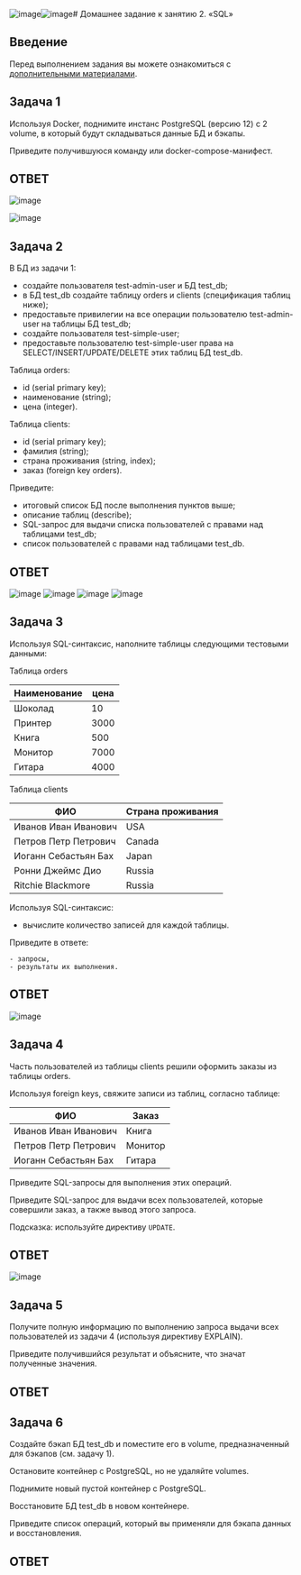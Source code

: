 ![image](https://github.com/goddim/HW_netology_main/assets/132663924/fe766a57-7496-4e58-b6a2-9fac2e7a7299)![image](https://github.com/goddim/HW_netology_main/assets/132663924/e8d34d34-54f7-4e83-8620-cd904af713ed)# Домашнее задание к занятию 2. «SQL»

## Введение

Перед выполнением задания вы можете ознакомиться с 
[дополнительными материалами](https://github.com/netology-code/virt-homeworks/blob/virt-11/additional/README.md).

## Задача 1

Используя Docker, поднимите инстанс PostgreSQL (версию 12) c 2 volume, 
в который будут складываться данные БД и бэкапы.

Приведите получившуюся команду или docker-compose-манифест.
## ОТВЕТ
![image](https://github.com/goddim/HW_netology_main/assets/132663924/c5be799b-d69d-407d-af04-1483a863e993)

![image](https://github.com/goddim/HW_netology_main/assets/132663924/cadc9960-42c7-475c-9c52-fd30ac2e681b)


## Задача 2

В БД из задачи 1: 

- создайте пользователя test-admin-user и БД test_db;
- в БД test_db создайте таблицу orders и clients (спeцификация таблиц ниже);
- предоставьте привилегии на все операции пользователю test-admin-user на таблицы БД test_db;
- создайте пользователя test-simple-user;
- предоставьте пользователю test-simple-user права на SELECT/INSERT/UPDATE/DELETE этих таблиц БД test_db.

Таблица orders:

- id (serial primary key);
- наименование (string);
- цена (integer).

Таблица clients:

- id (serial primary key);
- фамилия (string);
- страна проживания (string, index);
- заказ (foreign key orders).

Приведите:

- итоговый список БД после выполнения пунктов выше;
- описание таблиц (describe);
- SQL-запрос для выдачи списка пользователей с правами над таблицами test_db;
- список пользователей с правами над таблицами test_db.
## ОТВЕТ
![image](https://github.com/goddim/HW_netology_main/assets/132663924/6406ee82-a213-40e7-8a65-c87ebc6bf573)
![image](https://github.com/goddim/HW_netology_main/assets/132663924/e5a634b8-b9d9-4221-bdb3-796e2d7414b3)
![image](https://github.com/goddim/HW_netology_main/assets/132663924/4a7a6512-c5e4-419d-8ec4-242b56b24d2c)
![image](https://github.com/goddim/HW_netology_main/assets/132663924/fea5e79e-309b-477b-b8b9-026c7e1ef0f6)

## Задача 3

Используя SQL-синтаксис, наполните таблицы следующими тестовыми данными:

Таблица orders

|Наименование|цена|
|------------|----|
|Шоколад| 10 |
|Принтер| 3000 |
|Книга| 500 |
|Монитор| 7000|
|Гитара| 4000|

Таблица clients

|ФИО|Страна проживания|
|------------|----|
|Иванов Иван Иванович| USA |
|Петров Петр Петрович| Canada |
|Иоганн Себастьян Бах| Japan |
|Ронни Джеймс Дио| Russia|
|Ritchie Blackmore| Russia|

Используя SQL-синтаксис:
- вычислите количество записей для каждой таблицы.

Приведите в ответе:

    - запросы,
    - результаты их выполнения.
## ОТВЕТ
![image](https://github.com/goddim/HW_netology_main/assets/132663924/c7b2fdc5-f269-4b4d-9a5f-2d9e0c592c2b)



## Задача 4

Часть пользователей из таблицы clients решили оформить заказы из таблицы orders.

Используя foreign keys, свяжите записи из таблиц, согласно таблице:

|ФИО|Заказ|
|------------|----|
|Иванов Иван Иванович| Книга |
|Петров Петр Петрович| Монитор |
|Иоганн Себастьян Бах| Гитара |

Приведите SQL-запросы для выполнения этих операций.

Приведите SQL-запрос для выдачи всех пользователей, которые совершили заказ, а также вывод этого запроса.
 
Подсказка: используйте директиву `UPDATE`.
## ОТВЕТ
![image](https://github.com/goddim/HW_netology_main/assets/132663924/7fe54c5a-abb5-4844-a5a6-e56237897a1a)


## Задача 5

Получите полную информацию по выполнению запроса выдачи всех пользователей из задачи 4 
(используя директиву EXPLAIN).

Приведите получившийся результат и объясните, что значат полученные значения.
## ОТВЕТ


## Задача 6

Создайте бэкап БД test_db и поместите его в volume, предназначенный для бэкапов (см. задачу 1).

Остановите контейнер с PostgreSQL, но не удаляйте volumes.

Поднимите новый пустой контейнер с PostgreSQL.

Восстановите БД test_db в новом контейнере.

Приведите список операций, который вы применяли для бэкапа данных и восстановления. 
## ОТВЕТ
